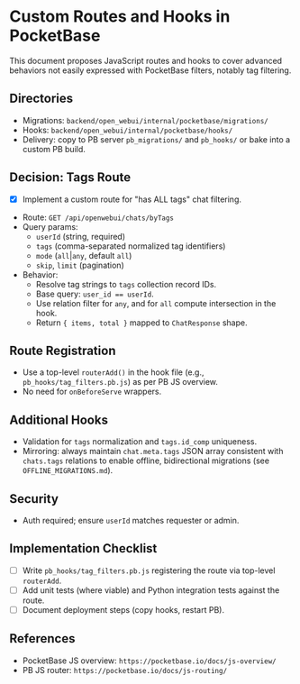 # Custom Routes and Hooks in PocketBase

This document proposes JavaScript routes and hooks to cover advanced behaviors not easily expressed with PocketBase filters, notably tag filtering.

## Directories
- Migrations: `backend/open_webui/internal/pocketbase/migrations/`
- Hooks: `backend/open_webui/internal/pocketbase/hooks/`
- Delivery: copy to PB server `pb_migrations/` and `pb_hooks/` or bake into a custom PB build.

## Decision: Tags Route
- [x] Implement a custom route for "has ALL tags" chat filtering.
- Route: `GET /api/openwebui/chats/byTags`
- Query params:
  - `userId` (string, required)
  - `tags` (comma-separated normalized tag identifiers)
  - `mode` (`all`|`any`, default `all`)
  - `skip`, `limit` (pagination)
- Behavior:
  - Resolve tag strings to `tags` collection record IDs.
  - Base query: `user_id == userId`.
  - Use relation filter for `any`, and for `all` compute intersection in the hook.
  - Return `{ items, total }` mapped to `ChatResponse` shape.

## Route Registration
- Use a top-level `routerAdd()` in the hook file (e.g., `pb_hooks/tag_filters.pb.js`) as per PB JS overview.
- No need for `onBeforeServe` wrappers.

## Additional Hooks
- Validation for `tags` normalization and `tags.id_comp` uniqueness.
- Mirroring: always maintain `chat.meta.tags` JSON array consistent with `chats.tags` relations to enable offline, bidirectional migrations (see `OFFLINE_MIGRATIONS.md`).

## Security
- Auth required; ensure `userId` matches requester or admin.

## Implementation Checklist
- [ ] Write `pb_hooks/tag_filters.pb.js` registering the route via top-level `routerAdd`.
- [ ] Add unit tests (where viable) and Python integration tests against the route.
- [ ] Document deployment steps (copy hooks, restart PB).

## References
- PocketBase JS overview: `https://pocketbase.io/docs/js-overview/`
- PB JS router: `https://pocketbase.io/docs/js-routing/`